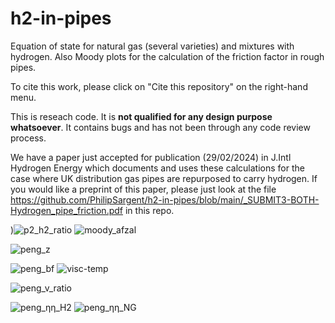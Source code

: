# h2-in-pipes
Equation of state for natural gas (several varieties) and mixtures with hydrogen. Also Moody plots for the calculation of the friction factor in rough pipes.

To cite this work, please click on "Cite this repository" on the right-hand menu.

This is reseach code. It is **not qualified for any design purpose whatsoever**. It contains bugs and has not been through any code review process.

We have a paper just accepted for publication (29/02/2024) in J.Intl Hydrogen Energy which documents and uses these calculations for the case where UK distribution gas pipes are repurposed to carry hydrogen.
If you would like a preprint of this paper, please just look at the file https://github.com/PhilipSargent/h2-in-pipes/blob/main/_SUBMIT3-BOTH-Hydrogen_pipe_friction.pdf in this repo.

)![p2_h2_ratio](https://github.com/PhilipSargent/h2-in-pipes/assets/5623885/f8d56427-4b60-459e-a01f-bdbe93a717fe)
![moody_afzal](https://github.com/PhilipSargent/h2-in-pipes/assets/5623885/06769e5b-2bf3-4444-86ae-99622bd48139)

![peng_z](https://github.com/PhilipSargent/h2-in-pipes/assets/5623885/8c38150c-cf02-49b9-98d4-5269e28eb2ca)

![peng_bf](https://github.com/PhilipSargent/h2-in-pipes/assets/5623885/92a911eb-c0ea-41dc-91c2-0f80a38c8f22)
![visc-temp](https://github.com/PhilipSargent/h2-in-pipes/assets/5623885/9883a784-3bf2-4557-86d8-043a891bf011)

![peng_v_ratio](https://github.com/PhilipSargent/h2-in-pipes/assets/5623885/6f19f581-b467-4fca-bb46-7fbbf56277f0)

![peng_ηη_H2](https://github.com/PhilipSargent/h2-in-pipes/assets/5623885/b835f9a9-5124-4ce6-a068-1f7d8aecf7d3)
![peng_ηη_NG](https://github.com/PhilipSargent/h2-in-pipes/assets/5623885/41b294d4-8631-4759-a906-3b7b8062a3c5)
